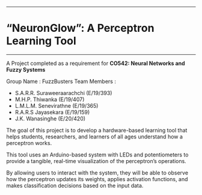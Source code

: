___
# “NeuronGlow”: A Perceptron Learning Tool
___

A Project completed as a requirement for **CO542: Neural Networks and Fuzzy Systems**

Group Name : FuzzBusters
Team Members :
* S.A.R.R. Suraweeraarachchi (E/19/393)
* M.H.P. Thiwanka (E/19/407)
* L.M.L.M. Senevirathne (E/19/365)
* R.A.R.S Jayasekara (E/19/159)
* J.K. Wanasinghe (E/20/420)

The goal of this project is to develop a hardware-based learning tool that helps students, researchers, and learners of all ages understand how a perceptron works. 

This tool uses an Arduino-based system with LEDs and potentiometers to provide a tangible, real-time visualization of the perceptron’s operations. 

By allowing users to interact with the system, they will be able to observe how the perceptron updates its weights, applies activation functions, and makes classification decisions based on the input data.

